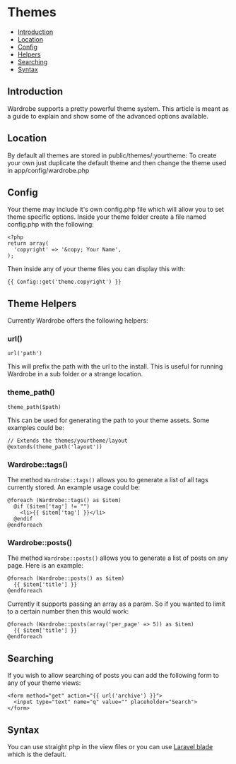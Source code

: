 # Themes

- [Introduction](#introduction)
- [Location](#location)
- [Config](#config)
- [Helpers](#helpers)
- [Searching](#searching)
- [Syntax](#syntax)

<a name="introduction"></a>
## Introduction

Wardrobe supports a pretty powerful theme system. This article is meant as a guide to explain and show some of the advanced options available.

<a name="location"></a>
## Location

By default all themes are stored in public/themes/:yourtheme: To create your own just duplicate the default theme and then change the theme used in app/config/wardrobe.php

<a name="config"></a>
## Config

Your theme may include it's own config.php file which will allow you to set theme specific options. Inside your theme folder create a file named config.php with the following:

    <?php
    return array(
      'copyright' => '&copy; Your Name',
    );

Then inside any of your theme files you can display this with:

    {{ Config::get('theme.copyright') }}

<a name="helpers"></a>
## Theme Helpers

Currently Wardrobe offers the following helpers:

### url()

    url('path')

This will prefix the path with the url to the install. This is useful for running Wardrobe in a sub folder or a strange location.

### theme_path()

    theme_path($path)

This can be used for generating the path to your theme assets. Some examples could be:

    // Extends the themes/yourtheme/layout
    @extends(theme_path('layout'))

### Wardrobe::tags()

The method `Wardrobe::tags()` allows you to generate a list of all tags currently stored. An example usage could be:

    @foreach (Wardrobe::tags() as $item)
      @if ($item['tag'] != "")
        <li>{{ $item['tag'] }}</li>
      @endif
    @endforeach

### Wardrobe::posts()

The method `Wardrobe::posts()` allows you to generate a list of posts on any page. Here is an example:

    @foreach (Wardrobe::posts() as $item)
      {{ $item['title'] }}
    @endforeach

Currently it supports passing an array as a param. So if you wanted to limit to a certain number then this would work:

    @foreach (Wardrobe::posts(array('per_page' => 5)) as $item)
      {{ $item['title'] }}
    @endforeach

<a name="searching"></a>
## Searching

If you wish to allow searching of posts you can add the following form to any of your theme views:

    <form method="get" action="{{ url('archive') }}">
      <input type="text" name="q" value="" placeholder="Search">
    </form>

<a name="syntax"></a>
## Syntax

You can use straight php in the view files or you can use [Laravel blade](http://laravel.com/docs/templates#blade-templating) which is the default.

